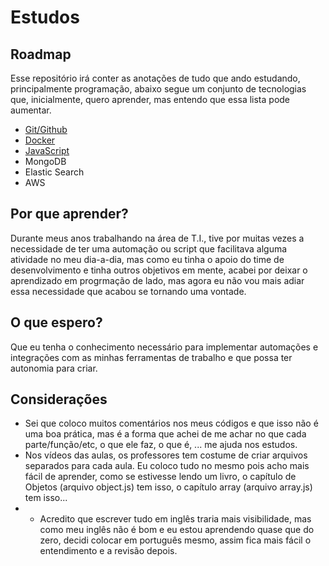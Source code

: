 # Estudos

## Roadmap
Esse repositório irá conter as anotações de tudo que ando estudando, principalmente programação, abaixo segue um conjunto de tecnologias que, inicialmente, quero aprender, mas entendo que essa lista pode aumentar.

- [Git/Github](https://github.com/Skimifil/Estudos/tree/main/Git)
- [Docker](https://github.com/Skimifil/Estudos/tree/main/Docker)
- [JavaScript](https://github.com/Skimifil/Estudos/tree/main/JavaScript)
- MongoDB
- Elastic Search
- AWS

## Por que aprender?
Durante meus anos trabalhando na área de T.I., tive por muitas vezes a necessidade de ter uma automação ou script que facilitava alguma atividade no meu dia-a-dia, mas como eu tinha o apoio do time de desenvolvimento e tinha outros objetivos em mente, acabei por deixar o aprendizado em progrmação de lado, mas agora eu não vou mais adiar essa necessidade que acabou se tornando uma vontade.

## O que espero?
Que eu tenha o conhecimento necessário para implementar automações e integrações com as minhas ferramentas de trabalho e que possa ter autonomia para criar.

## Considerações
- Sei que coloco muitos comentários nos meus códigos e que isso não é uma boa prática, mas é a forma que achei de me achar no que cada parte/função/etc, o que ele faz, o que é, ... me ajuda nos estudos.
- Nos vídeos das aulas, os professores tem costume de criar arquivos separados para cada aula. Eu coloco tudo no mesmo pois acho mais fácil de aprender, como se estivesse lendo um livro, o capítulo de Objetos (arquivo object.js) tem isso, o capítulo array (arquivo array.js) tem isso...
-  - Acredito que escrever tudo em inglês traria mais visibilidade, mas como meu inglês não é bom e eu estou aprendendo quase que do zero, decidi colocar em português mesmo, assim fica mais fácil o entendimento e a revisão depois.